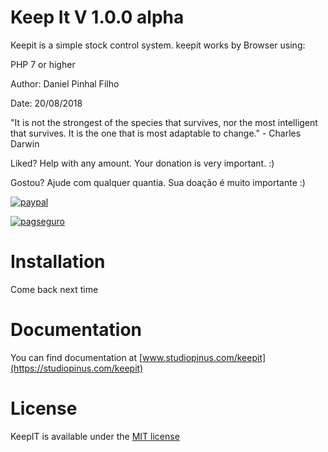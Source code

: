 
# Keep It V 1.0.0 alpha

Keepit is a simple stock control system. keepit works by Browser using:

PHP 7 or higher

Author: Daniel Pinhal Filho

Date: 20/08/2018

"It is not the strongest of the species that survives, nor the most intelligent that survives. It is the one that is most adaptable to change."  - Charles Darwin


Liked? Help with any amount. Your donation is very important. :)

Gostou? Ajude com qualquer quantia. Sua doação é muito importante :)

[![paypal](https://www.paypalobjects.com/en_US/i/btn/btn_donateCC_LG.gif)](https://www.paypal.com/cgi-bin/webscr?cmd=_donations&business=LVPGBGLEY6JSA&lc=BR&item_name=Daniel%20Filho&currency_code=USD&bn=PP%2dDonationsBF%3abtn_donateCC_LG%2egif%3aNonHostedGuest)

[![pagseguro](https://stc.pagseguro.uol.com.br/public/img/botoes/doacoes/164x37-doar-assina.gif)](https://pagseguro.uol.com.br/checkout/nc/nl/donation/sender-identification.jhtml?t=f3b5724a5fa5cf92674492020edfcba7bba2a5e044ce2fa8&e=true)

# Installation
Come back next time

# Documentation
You can find documentation at [www.studiopinus.com/keepit](https://studiopinus.com/keepit)

# License
KeepIT  is available under the [MIT license](https://opensource.org/licenses/MIT)
